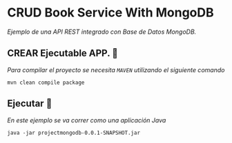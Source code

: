 # CRUD Book Service With MongoDB

_Ejemplo de una API REST integrado con Base de Datos MongoDB._

## CREAR Ejecutable APP.  🔧

_Para compilar el proyecto se necesita `MAVEN` utilizando el siguiente comando_

```aidl
mvn clean compile package
```

## Ejecutar  🚀

_En este ejemplo se va correr como una aplicaci&oacute;n Java_

```
java -jar projectmongodb-0.0.1-SNAPSHOT.jar
```
